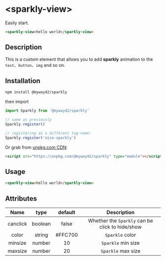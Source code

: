 # \<sparkly-view>

Easily start.

```html
<sparkly-view>hello world</sparkly-view>
```

## Description

This is a custom element that allows you to add **sparkly** animation to the `text`、`button`、`img` and so on.

## Installation

```bash
npm install @myway42/sparkly
```

then import

```js
import Sparkly from '@myway42/sparkly'

// same as previously
Sparkly.register()

// registering as a different tag-name:
Sparkly.register('nice-sparkly')
```

Or grab from [unpkg.com CDN](https://unpkg.com/@myway42/sparkly):

```html
<script src="https://unpkg.com/@myway42/sparkly" type="module"></script>
```

## Usage

```html
<sparkly-view>hello world</sparkly-view>
```

## Attributes

|   Name   |  type   | default |                   Description                   |
| :------: | :-----: | :-----: | :---------------------------------------------: |
| canclick | boolean |  false  | Whether the `Sparkly` can be click to hide/show |
|  color   | string  | #FFC700 |                 `Sparkle` color                 |
| minsize  | number  |   10    |               `Sparkle` min size                |
| maxsize  | number  |   20    |               `Sparkle` max size                |
